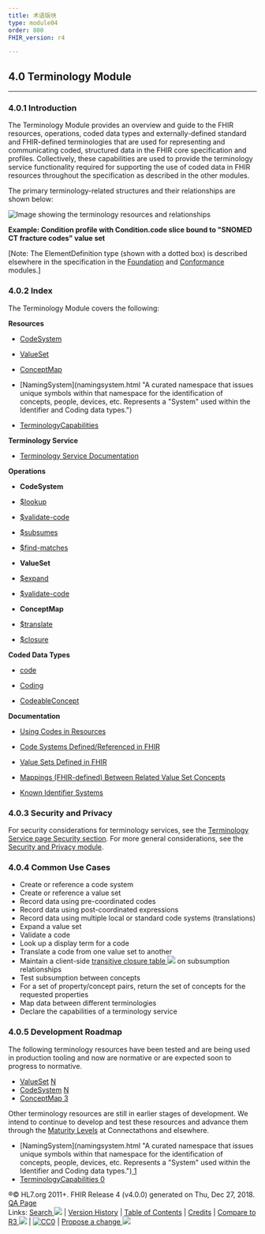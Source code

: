 ```yaml
---
title: 术语版块
type: module04
order: 800
FHIR_version: r4

---
```


## 4.0 Terminology Module[](terminology-module.html#4.0 "link to here")
--------------------------------------------------------------------

### 4.0.1 Introduction[](terminology-module.html#intro "link to here")

The Terminology Module provides an overview and guide to the FHIR resources, operations, coded data types and externally-defined standard and FHIR-defined terminologies that are used for representing and communicating coded, structured data in the FHIR core specification and profiles. Collectively, these capabilities are used to provide the terminology service functionality required for supporting the use of coded data in FHIR resources throughout the specification as described in the other modules.

The primary terminology-related structures and their relationships are shown below:

![Image showing the terminology resources and relationships](terminology-module-relationships.png)

**Example: Condition profile with Condition.code slice bound to "SNOMED CT fracture codes" value set**

\[Note: The ElementDefinition type (shown with a dotted box) is described elsewhere in the specification in the [Foundation](foundation-module.html) and [Conformance](conformance-module.html) modules.\]

### 4.0.2 Index[](terminology-module.html#index "link to here")

The Terminology Module covers the following:

**Resources**

*   [CodeSystem](codesystem.html "The CodeSystem resource is used to declare the existence of and describe a code system or code system supplement and its key properties, and optionally define a part or all of its content.")
*   [ValueSet](valueset.html "A ValueSet resource instance specifies a set of codes drawn from one or more code systems, intended for use in a particular context. Value sets link between [[[CodeSystem]]] definitions and their use in [coded elements](terminologies.html).")

*   [ConceptMap](conceptmap.html "A statement of relationships from one set of concepts to one or more other concepts - either concepts in code systems, or data element/data element concepts, or classes in class models.")
*   [NamingSystem](namingsystem.html "A curated namespace that issues unique symbols within that namespace for the identification of concepts, people, devices, etc.  Represents a "System" used within the Identifier and Coding data types.")

*   [TerminologyCapabilities](terminologycapabilities.html "A TerminologyCapabilities resource documents a set of capabilities (behaviors) of a FHIR Terminology Server that may be used as a statement of actual server functionality or a statement of required or desired server implementation.")

**Terminology Service**

*   [Terminology Service Documentation](terminology-service.html)

**Operations**

*   **CodeSystem**

*   [$lookup](codesystem-operation-lookup.html)
*   [$validate-code](codesystem-operation-validate-code.html)
*   [$subsumes](codesystem-operation-subsumes.html)
*   [$find-matches](codesystem-operation-find-matches.html)

*   **ValueSet**

*   [$expand](valueset-operation-expand.html)
*   [$validate-code](valueset-operation-validate-code.html)

*   **ConceptMap**

*   [$translate](conceptmap-operation-translate.html)
*   [$closure](conceptmap-operation-closure.html)

**Coded Data Types**

*   [code](datatypes.html#code)

*   [Coding](datatypes.html#Coding)

*   [CodeableConcept](datatypes.html#CodeableConcept)

**Documentation**

*   [Using Codes in Resources](terminologies.html)
*   [Code Systems Defined/Referenced in FHIR](terminologies-systems.html)
*   [Value Sets Defined in FHIR](terminologies-valuesets.html)

*   [Mappings (FHIR-defined) Between Related Value Set Concepts](terminologies-conceptmaps.html)
*   [Known Identifier Systems](identifier-registry.html)

### 4.0.3 Security and Privacy[](terminology-module.html#secpriv "link to here")

For security considerations for terminology services, see the [Terminology Service page Security section](terminology-service.html#4.6.1). For more general considerations, see the [Security and Privacy module](secpriv-module.html).

### 4.0.4 Common Use Cases[](terminology-module.html#uses "link to here")

*   Create or reference a code system
*   Create or reference a value set
*   Record data using pre-coordinated codes
*   Record data using post-coordinated expressions
*   Record data using multiple local or standard code systems (translations)
*   Expand a value set
*   Validate a code
*   Look up a display term for a code
*   Translate a code from one value set to another
*   Maintain a client-side [transitive closure table ![](external.png)](https://en.wikipedia.org/wiki/Transitive_closure#In_graph_theory) on subsumption relationships
*   Test subsumption between concepts
*   For a set of property/concept pairs, return the set of concepts for the requested properties
*   Map data between different terminologies
*   Declare the capabilities of a terminology service

### 4.0.5 Development Roadmap[](terminology-module.html#roadmap "link to here")

The following terminology resources have been tested and are being used in production tooling and now are normative or are expected soon to progress to normative.

*   [ValueSet](valueset.html "A value set specifies a set of codes drawn from one or more code systems.") [N](versions.html#std-process "Normative Content")
*   [CodeSystem](codesystem.html "The CodeSystem resource is used to declare the existence of and describe a code system or code system supplement and its key properties, and optionally define a part or all of its content.") [N](versions.html#std-process "Normative Content")
*   [ConceptMap](conceptmap.html "A statement of relationships from one set of concepts to one or more other concepts - either concepts in code systems, or data element/data element concepts, or classes in class models.")[ ](versions.html#std-process "Maturity Level")[3](versions.html#maturity "Maturity Level")

Other terminology resources are still in earlier stages of development. We intend to continue to develop and test these resources and advance them through the [Maturity Levels](versions.html#maturity) at Connectathons and elsewhere.

*   [NamingSystem](namingsystem.html "A curated namespace that issues unique symbols within that namespace for the identification of concepts, people, devices, etc.  Represents a "System" used within the Identifier and Coding data types.")[ ](versions.html#std-process "Maturity Level")[1](versions.html#maturity "Maturity Level")
*   [TerminologyCapabilities](terminologycapabilities.html "Resource to document a set of capabilities (behaviors) of a FHIR Terminology Server that may be used as a statement of actual server functionality or a statement of required or desired server implementation.")[ ](versions.html#std-process "Maturity Level")[0](versions.html#maturity "Maturity Level")

®© HL7.org 2011+. FHIR Release 4 (v4.0.0) generated on Thu, Dec 27, 2018. [QA Page](qa.html)  
Links: [Search ![](external.png)](http://hl7.org/fhir/search.cfm) | [Version History](history.html) | [Table of Contents](toc.html) | [Credits](credits.html) | [Compare to R3 ![](external.png)](http://services.w3.org/htmldiff?doc1=http%3A%2F%2Fhl7.org%2Ffhir%2FSTU3%2Fterminology-module.html&doc2=http%3A%2F%2Fhl7.org%2Ffhir%2Fterminology-module.html) | [![CC0](cc0.png)](license.html) | [Propose a change ![](external.png)](http://hl7.org/fhir-issues)